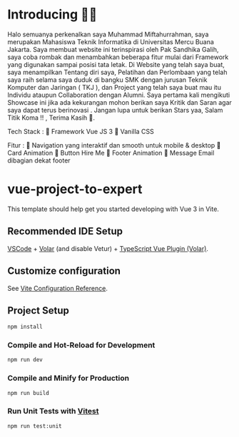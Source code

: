 # Introducing 👋👋 

Halo semuanya perkenalkan saya Muhammad Miftahurrahman, saya merupakan Mahasiswa Teknik Informatika di Universitas Mercu Buana Jakarta.
Saya membuat website ini terinspirasi oleh Pak Sandhika Galih, saya coba rombak dan menambahkan beberapa fitur mulai dari Framework yang digunakan 
sampai posisi tata letak.
Di Website yang telah saya buat, saya menampilkan Tentang diri saya, Pelatihan dan Perlombaan yang telah saya raih selama saya duduk di bangku
SMK dengan jurusan Teknik Komputer dan Jaringan ( TKJ ), dan Project yang telah saya buat mau itu Individu ataupun Collaboration dengan Alumni.
Saya pertama kali mengikuti Showcase ini jika ada kekurangan mohon berikan saya Kritik dan Saran agar saya dapat terus berinovasi .
Jangan lupa untuk berikan Stars yaa, Salam Titik Koma !! , Terima Kasih 🙏.



Tech Stack :
  🌟 Framework Vue JS 3
  🌟 Vanilla CSS

Fitur :
  📍 Navigation yang interaktif dan smooth untuk mobile & desktop
  📍 Card Animation
  📍 Button Hire Me
  📍 Footer Animation
  📍 Message Email dibagian dekat footer


# vue-project-to-expert

This template should help get you started developing with Vue 3 in Vite.

## Recommended IDE Setup

[VSCode](https://code.visualstudio.com/) + [Volar](https://marketplace.visualstudio.com/items?itemName=Vue.volar) (and disable Vetur) + [TypeScript Vue Plugin (Volar)](https://marketplace.visualstudio.com/items?itemName=Vue.vscode-typescript-vue-plugin).

## Customize configuration

See [Vite Configuration Reference](https://vitejs.dev/config/).

## Project Setup

```sh
npm install
```

### Compile and Hot-Reload for Development

```sh
npm run dev
```

### Compile and Minify for Production

```sh
npm run build
```

### Run Unit Tests with [Vitest](https://vitest.dev/)

```sh
npm run test:unit
```
